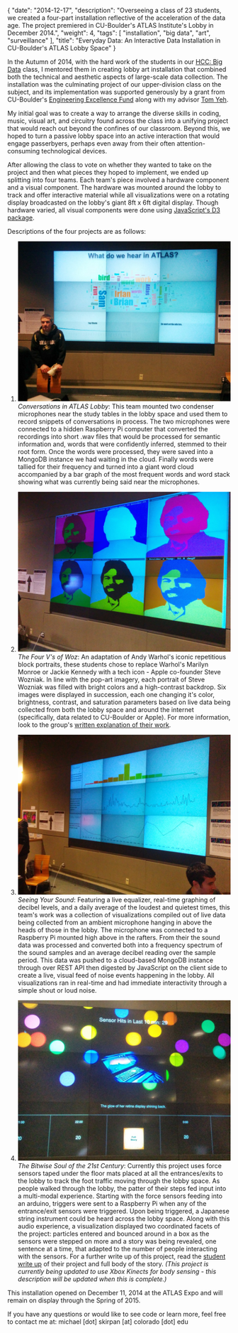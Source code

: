 {
   "date": "2014-12-17",
   "description": "Overseeing a class of 23 students, we created a four-part installation reflective of the acceleration of the data age. The project premiered in CU-Boulder's ATLAS Institute's Lobby in December 2014.",
   "weight": 4,
   "tags": [
      "installation",
      "big data",
      "art",
      "surveillance"
   ],
   "title": "Everyday Data: An Interactive Data Installation in CU-Boulder's ATLAS Lobby Space"
}


In the Autumn of 2014, with the hard work of the students in our [HCC: Big Data](http://csci-4830-002-2014.github.io) class, I mentored them in creating lobby art installation that combined both the technical and aesthetic aspects of large-scale data collection.  The installation was the culminating project of our upper-division class on the subject, and its implementation was supported generously by a grant from CU-Boulder's [Engineering Excellence Fund](http://eef.colorado.edu) along with my advisor [Tom Yeh](http://tomyeh.info).

My initial goal was to create a way to arrange the diverse skills in coding, music, visual art, and circuitry found across the class into a unifying project that would reach out beyond the confines of our classroom.  Beyond this, we hoped to turn a passive lobby space into an active interaction that would engage passerbyers, perhaps even away from their often attention-consuming technological devices.  

After allowing the class to vote on whether they wanted to take on the project and then what pieces they hoped to implement, we ended up splitting into four teams.  Each team's piece involved a hardware component and a visual component.  The hardware was mounted around the lobby to track and offer interactive material while all visualizations were on a rotating display broadcasted on the lobby's giant 8ft x 6ft digital display.  Though hardware varied, all visual components were done using [JavaScript's D3 package](http://www.d3js.org).

Descriptions of the four projects are as follows:

1. ![conversations](/images/words_pic.jpg)
*Conversations in ATLAS Lobby*: This team mounted two condenser microphones near the study tables in the lobby space and used them to record snippets of conversations in process.  The two microphones were connected to a hidden Raspberry Pi computer that converted the recordings into short .wav files that would be processed for semantic information and, words that were confidently inferred, stemmed to their root form.  Once the words were processed, they were saved into a MongoDB instance we had waiting in the cloud.  Finally words were tallied for their frequency and turned into a giant word cloud accompanied by a bar graph of the most frequent words and word stack showing what was currently being said near the microphones.  
   
2. ![woz](/images/woz_pic.jpg)
*The Four V's of Woz*: An adaptation of Andy Warhol's iconic repetitious block portraits, these students chose to replace Warhol's Marilyn Monroe or Jackie Kennedy with a tech icon - Apple co-founder Steve Wozniak.  In line with the pop-art imagery, each portrait of Steve Wozniak was filled with bright colors and a high-contrast backdrop.  Six images were displayed in succession, each one changing it's color, brightness, contrast, and saturation parameters based on live data being collected from both the lobby space and around the internet (specifically, data related to CU-Boulder or Apple).  For more information, look to the group's [written explanation of their work](https://joshferge.github.io/AboutWozPage/).  

3. ![noise](/images/noise_pic.jpg)
*Seeing Your Sound*: Featuring a live equalizer, real-time graphing of decibel levels, and a daily average of the loudest and quietest times, this team's work was a collection of visualizations compiled out of live data being collected from an ambient microphone hanging in above the heads of those in the lobby.  The microphone was connected to a Raspberry Pi mounted high above in the rafters.  From their the sound data was processed and converted both into a frequency spectrum of the sound samples and an average decibel reading over the sample period.  This data was pushed to a cloud-based MongoDB instance through over REST API then digested by JavaScript on the client side to create a live, visual feed of noise events happening in the lobby.  All visualizations ran in real-time and had immediate interactivity through a simple shout or loud noise.   
	
4. ![traffic](/images/traffic_pic.jpg)
*The Bitwise Soul of the 21st Century*: Currently this project uses force sensors taped under the floor mats placed at all the entrances/exits to the lobby to track the foot traffic moving through the lobby space.  As people walked through the lobby, the patter of their steps fed input into a multi-modal experience.  Starting with the force sensors feeding into an arduino, triggers were sent to a Raspberry Pi when any of the entrance/exit sensors were triggered.  Upon being triggered, a Japanese string instrument could be heard across the lobby space.  Along with this audio experience, a visualization displayed two coordinated facets of the project: particles entered and bounced around in a box as the sensors were stepped on more and a story was being revealed, one sentence at a time, that adapted to the number of people interacting with the sensors.  For a further write up of this project, read the [student write up]() of their project and full body of the story. *(This project is currently being updated to use Xbox Kinects for body sensing - this description will be updated when this is complete.)*  

This installation opened on December 11, 2014 at the ATLAS Expo and will remain on display through the Spring of 2015.  

If you have any questions or would like to see code or learn more, feel free to contact me at: michael [dot] skirpan [at] colorado [dot] edu
